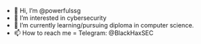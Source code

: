 - 👋 Hi, I’m @powerfulssg
- 👀 I’m interested in cybersecurity
- 🌱 I’m currently learning/pursuing diploma in computer science.
- 📫 How to reach me = Telegram: @BlackHaxSEC

<!---
powerfulssg/powerfulssg is a ✨ special ✨ repository because its `README.md` (this file) appears on your GitHub profile.
You can click the Preview link to take a look at your changes.
--->
